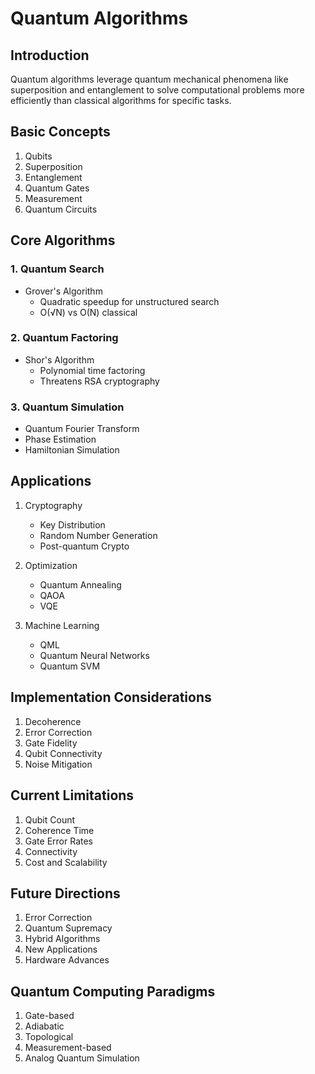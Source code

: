 # Quantum Algorithms

## Introduction
Quantum algorithms leverage quantum mechanical phenomena like superposition and entanglement to solve computational problems more efficiently than classical algorithms for specific tasks.

## Basic Concepts
1. Qubits
2. Superposition
3. Entanglement
4. Quantum Gates
5. Measurement
6. Quantum Circuits

## Core Algorithms

### 1. Quantum Search
- Grover's Algorithm
  - Quadratic speedup for unstructured search
  - O(√N) vs O(N) classical

### 2. Quantum Factoring
- Shor's Algorithm
  - Polynomial time factoring
  - Threatens RSA cryptography

### 3. Quantum Simulation
- Quantum Fourier Transform
- Phase Estimation
- Hamiltonian Simulation

## Applications
1. Cryptography
   - Key Distribution
   - Random Number Generation
   - Post-quantum Crypto

2. Optimization
   - Quantum Annealing
   - QAOA
   - VQE

3. Machine Learning
   - QML
   - Quantum Neural Networks
   - Quantum SVM

## Implementation Considerations
1. Decoherence
2. Error Correction
3. Gate Fidelity
4. Qubit Connectivity
5. Noise Mitigation

## Current Limitations
1. Qubit Count
2. Coherence Time
3. Gate Error Rates
4. Connectivity
5. Cost and Scalability

## Future Directions
1. Error Correction
2. Quantum Supremacy
3. Hybrid Algorithms
4. New Applications
5. Hardware Advances

## Quantum Computing Paradigms
1. Gate-based
2. Adiabatic
3. Topological
4. Measurement-based
5. Analog Quantum Simulation

